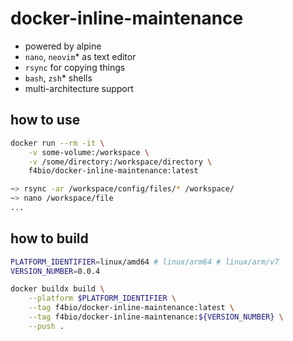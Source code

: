 # docker-inline-maintenance

* powered by alpine
* `nano`, `neovim`* as text editor
* `rsync` for copying things
* `bash`, `zsh`* shells
* multi-architecture support

## how to use

```bash
docker run --rm -it \
    -v some-volume:/workspace \
    -v /some/directory:/workspace/directory \
    f4bio/docker-inline-maintenance:latest
```

```zsh
~> rsync -ar /workspace/config/files/* /workspace/
~> nano /workspace/file
...
```

## how to build

```bash
PLATFORM_IDENTIFIER=linux/amd64 # linux/arm64 # linux/arm/v7
VERSION_NUMBER=0.0.4

docker buildx build \
    --platform $PLATFORM_IDENTIFIER \
    --tag f4bio/docker-inline-maintenance:latest \
    --tag f4bio/docker-inline-maintenance:${VERSION_NUMBER} \
    --push .
```
